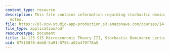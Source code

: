 ```yaml
---
content_type: resource
description: This file contains information regarding stochastic dominance lecture
  notes.
file: https://ol-ocw-studio-app-production.s3.amazonaws.com/courses/14-123-microeconomic-theory-iii-spring-2015/875150f8deb05a910756a02a4f9f78a5_MIT14_123S15_Chap4.pdf
file_type: application/pdf
resourcetype: Document
title: 14.123 S15 Microeconomic Theory III, Stochastic Dominance Lecture Notes
uid: 875150f8-deb0-5a91-0756-a02a4f9f78a5
---
```

